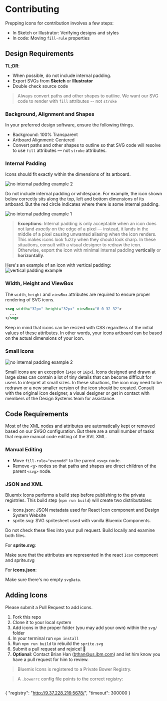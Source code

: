 # Contributing

Prepping icons for contribution involves a few steps:
* In Sketch or Illustrator: Verifying designs and styles
* In code: Moving `fill-rule` properties 

## Design Requirements

**TL;DR**: 

* When possible, do not include internal padding.
* Export SVGs from **Sketch** or **Illustrator**
* Double check source code

> Always convert paths and other shapes to outline. We want our SVG code to render with `fill` attributes -- not `stroke`

### Background, Alignment and Shapes

In your preferred design software, ensure the following things.

* Background: 100% Transparent
* Artboard Alignment: Centered
* Convert paths and other shapes to outline so that SVG code will resolve to use `fill` attributes &mdash; not `stroke` attributes.

### Internal Padding

Icons should fit exactly within the dimensions of its artboard.

![no internal padding example 2](https://media.github.ibm.com/user/76/files/2fab2d40-7433-11e6-8b3d-3af78f3d0833)

Do not include internal padding or whitespace.
For example, the icon shown below correctly sits along the top, left and bottom dimensions of its artboard.
But the red circle indicates where there is some internal padding. 

![no internal padding example 1](https://media.github.ibm.com/user/76/files/882e21d0-7437-11e6-8576-e70d6f2685a8)

> **Exceptions**: Internal padding is only acceptable when an icon does not land *exactly* on the edge of a pixel &mdash; instead, it lands in the middle of a pixel causing unwanted aliasing when the icon renders. This makes icons look fuzzy when they should look sharp.
In these situations, consult with a visual designer to redraw the icon. 
Otherwise, export the icon with minimal internal padding **vertically** or **horizontally**. 

Here's an example of an icon with vertical padding:
![vertical padding example](https://media.github.ibm.com/user/76/files/2f51c1b0-7433-11e6-803f-cce2f36344e7)

### Width, Height and ViewBox

The `width`, `height` and `viewBox` attributes are required to ensure proper rendering of SVG icons.

```xml
<svg width="32px" height="32px" viewBox="0 0 32 32">
  ...    
</svg>
```

Keep in mind that icons can be resized with CSS regardless of the initial values of these attributes.
In other words, your icons artboard can be based on the actual dimensions of your icon. 

### Small Icons 

![no internal padding example 2](https://media.github.ibm.com/user/76/files/2fab2d40-7433-11e6-8b3d-3af78f3d0833)

Small icons are an exception (`24px` or `16px`). Icons designed and drawn at large sizes can contain a lot of tiny details that can become difficult for users to interpret at small sizes.
In these situations, the icon may need to be redrawn or a new smaller version of the icon should be created. 
Consult with the original icon designer, a visual designer or get in contact with members of the Design Systems team for assistance.

## Code Requirements

Most of the XML nodes and attributes are automatically kept or removed based on our SVGO configuration.
But there are a small number of tasks that require manual code editing of the SVL XML.

### Manual Editing

* Move `fill-rule="evenodd"` to the parent `<svg>` node.
* Remove `<g>` nodes so that paths and shapes are direct children of the parent `<svg>` node.

### JSON and XML

Bluemix Icons performs a build step before publishing to the private registries.
This build step (`npm run build`) will create two distributables:

- icons.json: JSON metadata used for React Icon component and Design System Website
- sprite.svg: SVG spritesheet used with vanilla Bluemix Components.

Do not check these files into your pull request.
Build locally and examine both files.

For **sprite.svg**:

Make sure that the attributes are represented in the react `Icon` component and sprite.svg


For **icons.json**:

Make sure there's no empty `svgData`.


## Adding Icons
Please submit a Pull Request to add icons.

1. Fork this repo
2. Clone it to your local system
3. Add icons in the proper folder (you may add your own) within the `svg/` folder
4. In your terminal run `npm install`
5. Run `npm run build` to rebuild the `sprite.svg`
6. Submit a pull request and rejoice! :tada:
7. **Optional**: Contact Brian Han (bthan@us.ibm.com) and let him know you have a pull request for him to review.

> Bluemix Icons is registered to a Private Bower Registry.

> A `.bowerrc` config file points to the correct registry:

> ```json
{
  "registry": "http://9.37.228.216:5678/",
  "timeout": 300000
}
```
